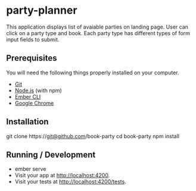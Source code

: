 # party-planner

This application displays list of avaiable parties on landing page. User can click on a party type and book.
Each party type has different types of form input fields to submit.

## Prerequisites

You will need the following things properly installed on your computer.

* [Git](https://git-scm.com/)
* [Node.js](https://nodejs.org/) (with npm)
* [Ember CLI](https://ember-cli.com/)
* [Google Chrome](https://google.com/chrome/)

## Installation
git clone https://git@github.com/book-party
cd book-party
npm install

## Running / Development

* ember serve
* Visit your app at [http://localhost:4200](http://localhost:4200).
* Visit your tests at [http://localhost:4200/tests](http://localhost:4200/tests).

